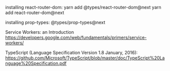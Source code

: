 installing react-router-dom:
yarn add @types/react-router-dom@next
yarn add react-router-dom@next

installing prop-types:
@types/prop-types@next

Service Workers: an Introduction
https://developers.google.com/web/fundamentals/primers/service-workers/

TypeScript (Language Specification Version 1.8 January, 2016):
https://github.com/Microsoft/TypeScript/blob/master/doc/TypeScript%20Language%20Specification.pdf
